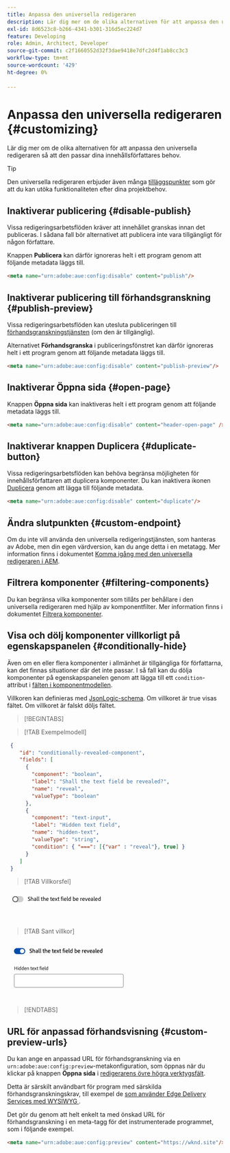 ```yaml
---
title: Anpassa den universella redigeraren
description: Lär dig mer om de olika alternativen för att anpassa den universella redigeraren så att den passar dina innehållsförfattares behov.
exl-id: 8d6523c8-b266-4341-b301-316d5ec224d7
feature: Developing
role: Admin, Architect, Developer
source-git-commit: c2f1660552d32f3dae9418e7dfc2d4f1ab8cc3c3
workflow-type: tm+mt
source-wordcount: '429'
ht-degree: 0%

---
```



# Anpassa den universella redigeraren {#customizing}

Lär dig mer om de olika alternativen för att anpassa den universella redigeraren så att den passar dina innehållsförfattares behov.

>[!TIP]
>
>Den universella redigeraren erbjuder även många [tilläggspunkter](/help/implementing/universal-editor/extending.md) som gör att du kan utöka funktionaliteten efter dina projektbehov.

## Inaktiverar publicering {#disable-publish}

Vissa redigeringsarbetsflöden kräver att innehållet granskas innan det publiceras. I sådana fall bör alternativet att publicera inte vara tillgängligt för någon författare.

Knappen **Publicera** kan därför ignoreras helt i ett program genom att följande metadata läggs till.

```html
<meta name="urn:adobe:aue:config:disable" content="publish"/>
```

## Inaktiverar publicering till förhandsgranskning {#publish-preview}

Vissa redigeringsarbetsflöden kan utesluta publiceringen till [förhandsgranskningstjänsten](/help/sites-cloud/authoring/sites-console/previewing-content.md) (om den är tillgänglig).

Alternativet **Förhandsgranska** i publiceringsfönstret kan därför ignoreras helt i ett program genom att följande metadata läggs till.

```html
<meta name="urn:adobe:aue:config:disable" content="publish-preview"/>
```

## Inaktiverar Öppna sida {#open-page}

Knappen **Öppna sida** kan inaktiveras helt i ett program genom att följande metadata läggs till.

```html
<meta name="urn:adobe:aue:config:disable" content="header-open-page" />
```

## Inaktiverar knappen Duplicera {#duplicate-button}

Vissa redigeringsarbetsflöden kan behöva begränsa möjligheten för innehållsförfattaren att duplicera komponenter. Du kan inaktivera ikonen [Duplicera](/help/sites-cloud/authoring/universal-editor/navigation.md#duplicate) genom att lägga till följande metadata.

```html
<meta name="urn:adobe:aue:config:disable" content="duplicate"/>
```

## Ändra slutpunkten {#custom-endpoint}

Om du inte vill använda den universella redigeringstjänsten, som hanteras av Adobe, men din egen värdversion, kan du ange detta i en metatagg. Mer information finns i dokumentet [Komma igång med den universella redigeraren i AEM](/help/implementing/universal-editor/getting-started.md##configuration-settings).

## Filtrera komponenter {#filtering-components}

Du kan begränsa vilka komponenter som tillåts per behållare i den universella redigeraren med hjälp av komponentfilter. Mer information finns i dokumentet [Filtrera komponenter](/help/implementing/universal-editor/filtering.md).

## Visa och dölj komponenter villkorligt på egenskapspanelen {#conditionally-hide}

Även om en eller flera komponenter i allmänhet är tillgängliga för författarna, kan det finnas situationer där det inte passar. I så fall kan du dölja komponenter på egenskapspanelen genom att lägga till ett `condition`-attribut i [fälten i komponentmodellen](/help/implementing/universal-editor/field-types.md#fields).

Villkoren kan definieras med [JsonLogic-schema](https://jsonlogic.com/). Om villkoret är true visas fältet. Om villkoret är falskt döljs fältet.

>[!BEGINTABS]

>[!TAB Exempelmodell]

```json
 {
    "id": "conditionally-revealed-component",
    "fields": [
      {
        "component": "boolean",
        "label": "Shall the text field be revealed?",
        "name": "reveal",
        "valueType": "boolean"
      },
      {
        "component": "text-input",
        "label": "Hidden text field",
        "name": "hidden-text",
        "valueType": "string",
        "condition": { "===": [{"var" : "reveal"}, true] }
      }
    ]
 }
```

>[!TAB Villkorsfel]

![Dolt textfält](assets/hidden.png)

>[!TAB Sant villkor]

![Visar textfält](assets/shown.png)

>[!ENDTABS]

## URL för anpassad förhandsvisning {#custom-preview-urls}

Du kan ange en anpassad URL för förhandsgranskning via en `urn:adobe:aue:config:preview`-metakonfiguration, som öppnas när du klickar på knappen **Öppna sida** i [redigerarens övre högra verktygsfält](/help/sites-cloud/authoring/universal-editor/navigation.md#universal-editor-toolbar).

Detta är särskilt användbart för program med särskilda förhandsgranskningskrav, till exempel de [som använder Edge Delivery Services med WYSIWYG ](/help/edge/wysiwyg-authoring/authoring.md).

Det gör du genom att helt enkelt ta med önskad URL för förhandsgranskning i en meta-tagg för det instrumenterade programmet, som i följande exempel.

```html
<meta name="urn:adobe:aue:config:preview" content="https://wknd.site"/>
```
